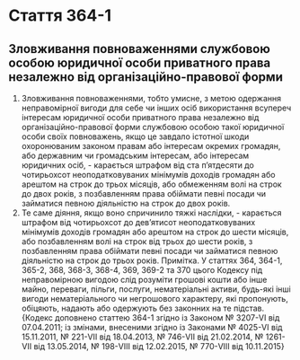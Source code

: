 Cтаття 364-1
====
Зловживання повноваженнями службовою особою юридичної особи приватного права незалежно від організаційно-правової форми
----
1. Зловживання повноваженнями, тобто умисне, з метою одержання неправомірної вигоди для себе чи інших осіб використання всупереч інтересам юридичної особи приватного права незалежно від організаційно-правової форми службовою особою такої юридичної особи своїх повноважень, якщо це завдало істотної шкоди охоронюваним законом правам або інтересам окремих громадян, або державним чи громадським інтересам, або інтересам юридичних осіб, -
карається штрафом від ста п’ятдесяти до чотирьохсот неоподатковуваних мінімумів доходів громадян або арештом на строк до трьох місяців, або обмеженням волі на строк до двох років, з позбавленням права обіймати певні посади чи займатися певною діяльністю на строк до двох років.
2. Те саме діяння, якщо воно спричинило тяжкі наслідки, -
карається штрафом від чотирьохсот до дев’ятисот неоподатковуваних мінімумів доходів громадян або арештом на строк до шести місяців, або позбавленням волі на строк від трьох до шести років, з позбавленням права обіймати певні посади чи займатися певною діяльністю на строк до трьох років.
Примітка. У статтях 364, 364-1, 365-2, 368, 368-3, 368-4, 369, 369-2 та 370 цього Кодексу під неправомірною вигодою слід розуміти грошові кошти або інше майно, переваги, пільги, послуги, нематеріальні активи, будь-які інші вигоди нематеріального чи негрошового характеру, які пропонують, обіцяють, надають або одержують без законних на те підстав.
{Кодекс доповнено статтею 364-1 згідно із Законом № 3207-VI від 07.04.2011; із змінами, внесеними згідно із Законами № 4025-VI від 15.11.2011, № 221-VII від 18.04.2013, № 746-VII від 21.02.2014, № 1261-VII від 13.05.2014, № 198-VIII від 12.02.2015, № 770-VIII від 10.11.2015}
